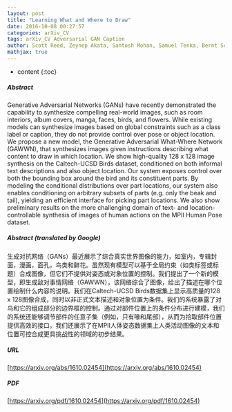 ```yaml
---
layout: post
title: "Learning What and Where to Draw"
date: 2016-10-08 00:27:57
categories: arXiv_CV
tags: arXiv_CV Adversarial GAN Caption
author: Scott Reed, Zeynep Akata, Santosh Mohan, Samuel Tenka, Bernt Schiele, Honglak Lee
mathjax: true
---
```


* content
{:toc}

##### Abstract
Generative Adversarial Networks (GANs) have recently demonstrated the capability to synthesize compelling real-world images, such as room interiors, album covers, manga, faces, birds, and flowers. While existing models can synthesize images based on global constraints such as a class label or caption, they do not provide control over pose or object location. We propose a new model, the Generative Adversarial What-Where Network (GAWWN), that synthesizes images given instructions describing what content to draw in which location. We show high-quality 128 x 128 image synthesis on the Caltech-UCSD Birds dataset, conditioned on both informal text descriptions and also object location. Our system exposes control over both the bounding box around the bird and its constituent parts. By modeling the conditional distributions over part locations, our system also enables conditioning on arbitrary subsets of parts (e.g. only the beak and tail), yielding an efficient interface for picking part locations. We also show preliminary results on the more challenging domain of text- and location-controllable synthesis of images of human actions on the MPII Human Pose dataset.

##### Abstract (translated by Google)
生成对抗网络（GANs）最近展示了综合真实世界图像的能力，如室内，专辑封面，漫画，面孔，鸟类和鲜花。虽然现有模型可以基于全局约束（如类标签或标题）合成图像，但它们不提供对姿态或对象位置的控制。我们提出了一个新的模型，即生成敌对事情网络（GAWWN），该网络综合了图像，给出了描述在哪个位置绘制什么内容的说明。我们在Caltech-UCSD Birds数据集上显示高质量的128 x 128图像合成，同时以非正式文本描述和对象位置为条件。我们的系统暴露了对鸟和它的组成部分的边界框的控制。通过对部件位置上的条件分布进行建模，我们的系统还能够调节部件的任意子集（例如，只有喙和尾部），从而为拾取部件位置提供高效的接口。我们还展示了在MPII人体姿态数据集上人类活动图像的文本和位置可控合成更具挑战性的领域的初步结果。

##### URL
[https://arxiv.org/abs/1610.02454](https://arxiv.org/abs/1610.02454)

##### PDF
[https://arxiv.org/pdf/1610.02454](https://arxiv.org/pdf/1610.02454)

